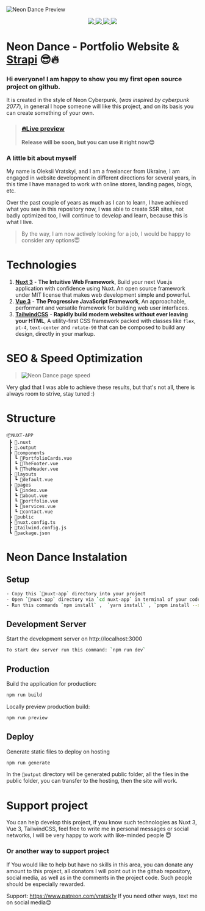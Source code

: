 ![Neon Dance Preview](https://mir-s3-cdn-cf.behance.net/project_modules/max_1200/ac9593159959367.63aa216bf3dff.png)

<div align="center">
<a href="https://www.behance.net/alexvracky" target="_blank"> <img src="https://img.shields.io/badge/Behance-Profile-ff69b4"> </a>
<a href="https://discord.gg/6V6PZhck" target="_blank"> <img src="https://img.shields.io/badge/Neon%20Dance-Discord-blueviolet"> </a>
<a href="https://t.me/vratsky1" target="_blank"> <img src="https://img.shields.io/badge/Personal-Telegram-blue"> </a>
<a href="https://github.com/vratskyi/neon-dance/tree/master" target="_blank"> <img src="https://img.shields.io/badge/Version-0.2.7-success"> </a>
</div>

# Neon Dance - Portfolio Website & <a href="https://strapi.io/" target="_blank">Strapi</a> 😎🔥

### Hi everyone! I am happy to show you my first open source project on github.

It is created in the style of Neon Cyberpunk, (_was inspired by cyberpunk 2077_), in general I hope someone will like this project, and on its basis you can create something of your own.

> ### [🔥Live preview](https://vratsky.com/)
>
> **Release will be soon, but you can use it right now😊**

### A little bit about myself

My name is Oleksii Vratskyi, and I am a freelancer from Ukraine, I am engaged in website development in different directions for several years, in this time I have managed to work with online stores, landing pages, blogs, etc.

Over the past couple of years as much as I can to learn, I have achieved what you see in this repository now, I was able to create SSR sites, not badly optimized too, I will continue to develop and learn, because this is what I live.

> By the way, I am now actively looking for a job, I would be happy to consider any options😇

# Technologies

1.  **[Nuxt 3](https://nuxt.com/)** - **The Intuitive Web Framework**, Build your next Vue.js application with confidence using Nuxt. An
    open source framework under MIT license that makes web development
    simple and powerful.
2.  [**Vue 3**](https://vuejs.org/) - **The Progressive JavaScript Framework**, An approachable, performant and versatile framework for building web user interfaces.
3.  **[TailwindCSS](https://tailwindcss.com/)** - **Rapidly build modern websites without ever leaving your HTML**, A utility-first CSS framework packed with classes like `flex`, `pt-4`, `text-center` and `rotate-90` that can be composed to build any design, directly in your markup.

# SEO & Speed Optimization

> ![Neon Dance page speed](https://vratsky.com/assets/img/neon-dance-page-speed-insights.png)

Very glad that I was able to achieve these results, but that's not all, there is always room to strive, stay tuned :)

# Structure

```
📦NUXT-APP
 ┣ 📂.nuxt
 ┣ 📂.output
 ┣ 📂components
 ┃ ┗ 📜PortfolioCards.vue
 ┃ ┗ 📜TheFooter.vue
 ┃ ┗ 📜TheHeader.vue
 ┣ 📂layouts
 ┃ ┗ 📜default.vue
 ┣ 📂pages
 ┃ ┗ 📜index.vue
 ┃ ┗ 📜about.vue
 ┃ ┗ 📜portfolio.vue
 ┃ ┗ 📜services.vue
 ┃ ┗ 📜contact.vue
 ┣ 📂public
 ┣ 📜nuxt.config.ts
 ┣ 📜tailwind.config.js
 ┗ 📜package.json
```

# Neon Dance Instalation

## Setup

```bash
- Copy this `📂nuxt-app` directory into your project
- Open `📂nuxt-app` directory via `cd nuxt-app` in terminal of your code editor
- Run this commands `npm install` ,  `yarn install` , `pnpm install --shamefully-hoist`
```

## Development Server

Start the development server on http://localhost:3000

```bash
To start dev server run this command: `npm run dev`
```

## Production

Build the application for production:

```bash
npm run build
```

Locally preview production build:

```bash
npm run preview
```

## Deploy

Generate static files to deploy on hosting

```bash
npm run generate
```

In the `📂output` directory will be generated public folder, all the files in the public folder, you can transfer to the hosting, then the site will work.

# Support project

You can help develop this project, if you know such technologies as Nuxt 3, Vue 3, TailwindCSS, feel free to write me in personal messages or social networks, I will be very happy to work with like-minded people 😇

### Or another way to support project

If You would like to help but have no skills in this area, you can donate any amount to this project, all donators I will point out in the githab repository, social media, as well as in the comments in the project code. Such people should be especially rewarded.

Support: https://www.patreon.com/vratsk1y
If you need other ways, text me on social media😊
